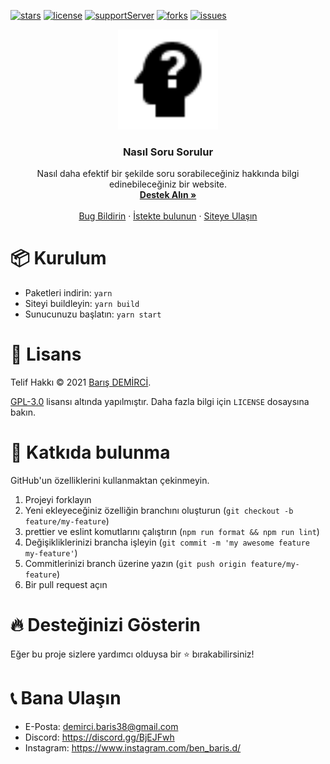 [![stars](https://img.shields.io/github/stars/barbarbar338/nasil-soru-sorulur?color=yellow&logo=github&style=for-the-badge)](https://github.com/barbarbar338/nasil-soru-sorulur)
[![license](https://img.shields.io/github/license/barbarbar338/nasil-soru-sorulur?logo=github&style=for-the-badge)](https://github.com/barbarbar338/nasil-soru-sorulur)
[![supportServer](https://img.shields.io/discord/711995199945179187?color=7289DA&label=Support&logo=discord&style=for-the-badge)](https://discord.gg/BjEJFwh)
[![forks](https://img.shields.io/github/forks/barbarbar338/nasil-soru-sorulur?color=green&logo=github&style=for-the-badge)](https://github.com/barbarbar338/nasil-soru-sorulur)
[![issues](https://img.shields.io/github/issues/barbarbar338/nasil-soru-sorulur?color=red&logo=github&style=for-the-badge)](https://github.com/barbarbar338/nasil-soru-sorulur)

<p align="center">
  <img src="public/favicon.svg" alt="Logo" width="160" height="160" />
  <h3 align="center">Nasıl Soru Sorulur</h3>

  <p align="center">
    Nasıl daha efektif bir şekilde soru sorabileceğiniz hakkında bilgi edinebileceğiniz bir website.
    <br />
    <a href="https://discord.gg/BjEJFwh"><strong>Destek Alın »</strong></a>
    <br />
    <br />
    <a href="https://github.com/barbarbar338/nasil-soru-sorulur/issues">Bug Bildirin</a>
    ·
    <a href="https://github.com/barbarbar338/nasil-soru-sorulur/issues">İstekte bulunun</a>
    ·
    <a href="https://nasil-soru-sorulur.vercel.app">Siteye Ulaşın</a>
  </p>
</p>

# 📦 Kurulum

-   Paketleri indirin: `yarn`
-   Siteyi buildleyin: `yarn build`
-   Sunucunuzu başlatın: `yarn start`

# 📄 Lisans

Telif Hakkı © 2021 [Barış DEMİRCİ](https://github.com/barbarbar338).

[GPL-3.0](https://www.gnu.org/licenses/gpl-3.0.html) lisansı altında yapılmıştır. Daha fazla bilgi için `LICENSE` dosaysına bakın.

# 🧦 Katkıda bulunma

GitHub'un özelliklerini kullanmaktan çekinmeyin.

1. Projeyi forklayın
2. Yeni ekleyeceğiniz özelliğin branchını oluşturun (`git checkout -b feature/my-feature`)
3. prettier ve eslint komutlarını çalıştırın (`npm run format && npm run lint`)
4. Değişikliklerinizi brancha işleyin (`git commit -m 'my awesome feature my-feature'`)
5. Commitlerinizi branch üzerine yazın (`git push origin feature/my-feature`)
6. Bir pull request açın

# 🔥 Desteğinizi Gösterin

Eğer bu proje sizlere yardımcı olduysa bir ⭐️ bırakabilirsiniz!

# 📞 Bana Ulaşın

-   E-Posta: demirci.baris38@gmail.com
-   Discord: https://discord.gg/BjEJFwh
-   Instagram: https://www.instagram.com/ben_baris.d/
